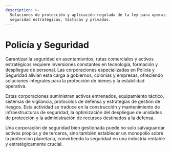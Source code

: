 ```yaml
---
description: >-
  Soluciones de protección y aplicación regulada de la ley para operaciones de
  seguridad estratégicas, tácticas y privadas.
---
```


# Policía y Seguridad

Garantizar la seguridad en asentamientos, rutas comerciales y activos estratégicos requiere inversiones constantes en tecnología, formación y despliegue de personal. Las corporaciones especializadas en Policía y Seguridad alivian esta carga a gobiernos, colonias y empresas, ofreciendo soluciones integrales para la protección de bienes y la estabilidad operativa.

Estas corporaciones suministran activos entrenados, equipamiento táctico, sistemas de vigilancia, protocolos de defensa y estrategias de gestión de riesgos. Esta actividad se traduce en la construcción y mantenimiento de infraestructuras de seguridad, la optimización del despliegue de unidades de protección y la administración de recursos destinados a la defensa.

Una corporación de seguridad bien gestionada puede no solo salvaguardar activos propios y de terceros, sino también establecer un monopolio sobre la protección planetaria, convirtiendo la seguridad en una industria rentable y estratégicamente crucial.